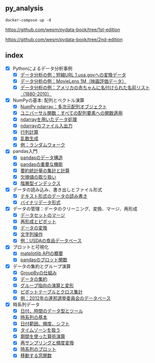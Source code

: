 ## py_analysis

```
docker-compose up -d
```

https://github.com/wesm/pydata-book/tree/1st-edition

https://github.com/wesm/pydata-book/tree/2nd-edition


## index

- [x] Pythonによるデータ分析事例
    - [x] [データ分析の例：短縮URL 1.usa.govへの変換データ](https://github.com/KentFujii/py_analysis/blob/master/example/usagov_bitly.ipynb)
    - [x] [データ分析の例：MovieLens 1M（映画評価データ）](https://github.com/KentFujii/py_analysis/blob/master/example/movie_lens.ipynb)
    - [x] [データ分析の例：アメリカの赤ちゃんに名付けられた名前リスト（1880-2010）](https://github.com/KentFujii/py_analysis/blob/master/example/names.ipynb)
- [x] NumPyの基本: 配列とベクトル演算
    - [x] [NumPy ndarray：多次元配列オブジェクト](https://github.com/KentFujii/py_analysis/blob/master/numpy/ndarray.ipynb)
    - [x] [ユニバーサル関数：すべての配列要素への関数適用](https://github.com/KentFujii/py_analysis/blob/master/numpy/ufunc.ipynb)
    - [x] [ndarrayを用いたデータ処理](https://github.com/KentFujii/py_analysis/blob/master/numpy/data_processing_ndarray.ipynb)
    - [x] [ndarrayのファイル入出力](https://github.com/KentFujii/py_analysis/blob/master/numpy/file_io.ipynb)
    - [x] [行列計算](https://github.com/KentFujii/py_analysis/blob/master/numpy/linalg.ipynb)
    - [x] [乱数生成](https://github.com/KentFujii/py_analysis/blob/master/numpy/random.ipynb)
    - [x] [例：ランダムウォーク](https://github.com/KentFujii/py_analysis/blob/master/numpy/random_walk.ipynb)
- [x] pandas入門
    - [x] [pandasのデータ構造](https://github.com/KentFujii/py_analysis/blob/master/pandas/structure.ipynb)
    - [x] [pandasの重要な機能](https://github.com/KentFujii/py_analysis/blob/master/pandas/essentials.ipynb)
    - [x] [要約統計量の集計と計算](https://github.com/KentFujii/py_analysis/blob/master/pandas/summary_statistics.ipynb)
    - [x] [欠損値の取り扱い](https://github.com/KentFujii/py_analysis/blob/master/pandas/na.ipynb)
    - [x] [階層型インデックス](https://github.com/KentFujii/py_analysis/blob/master/pandas/hierarchical_index.ipynb)
- [x] データの読み込み、書き出しとファイル形式
    - [x] [テキスト形式のデータの読み書き](https://github.com/KentFujii/py_analysis/blob/master/io/text.ipynb)
    - [x] [バイナリデータ形式](https://github.com/KentFujii/py_analysis/blob/master/io/binary.ipynb)
- [x] データの管理：データのクリーニング、変換、マージ、再形成
    - [x] [データセットのマージ](https://github.com/KentFujii/py_analysis/blob/master/data_wrangling/merge.ipynb)
    - [x] [再形成とピボット](https://github.com/KentFujii/py_analysis/blob/master/data_wrangling/reshape_pivot.ipynb)
    - [x] [データの変換](https://github.com/KentFujii/py_analysis/blob/master/data_wrangling/transformation.ipynb)
    - [x] [文字列操作](https://github.com/KentFujii/py_analysis/blob/master/data_wrangling/string.ipynb)
    - [x] [例：USDAの食品データベース](https://github.com/KentFujii/py_analysis/blob/master/data_wrangling/example.ipynb)
- [x] プロットと可視化
    - [x] [matplotlib APIの概要](https://github.com/KentFujii/py_analysis/blob/master/plot/matplotlib.ipynb)
    - [x] [pandasのプロット関数](https://github.com/KentFujii/py_analysis/blob/master/plot/plot_function.ipynb)
- [x] データの集約とグループ演算
    - [x] [GroupByの仕組み](https://github.com/KentFujii/py_analysis/blob/master/aggregation_and_group/groupby.ipynb)
    - [x] [データの集約](https://github.com/KentFujii/py_analysis/blob/master/aggregation_and_group/aggregate.ipynb)
    - [x] [グループ指向の演算と変形](https://github.com/KentFujii/py_analysis/blob/master/aggregation_and_group/group-wise_ops.ipynb)
    - [x] [ピボットテーブルとクロス集計](https://github.com/KentFujii/py_analysis/blob/master/aggregation_and_group/pivot_table_cross_tabulation.ipynb)
    - [x] [例：2012年の連邦選挙委員会のデータベース](https://github.com/KentFujii/py_analysis/blob/master/aggregation_and_group/pivot_table_cross_tabulation.ipynb)
- [x] 時系列データ
    - [x] [日付、時間のデータ型とツール](https://github.com/KentFujii/py_analysis/blob/master/time_series/tools.ipynb)
    - [x] [時系列の基本](https://github.com/KentFujii/py_analysis/blob/master/time_series/basic.ipynb)
    - [x] [日付範囲、頻度、シフト](https://github.com/KentFujii/py_analysis/blob/master/time_series/range_freq_shifting.ipynb)
    - [x] [タイムゾーンを扱う](https://github.com/KentFujii/py_analysis/blob/master/time_series/timezone.ipynb)
    - [x] [期間を使った算術演算](https://github.com/KentFujii/py_analysis/blob/master/time_series/periods.ipynb)
    - [x] [再サンプリングと頻度変換](https://github.com/KentFujii/py_analysis/blob/master/time_series/sampling.ipynb)
    - [x] [時系列のプロット](https://github.com/KentFujii/py_analysis/blob/master/time_series/plot.ipynb)
    - [x] [移動する窓関数](https://github.com/KentFujii/py_analysis/blob/master/time_series/window.ipynb)

